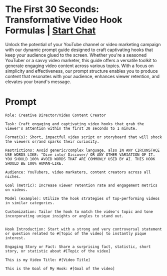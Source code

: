 

# The First 30 Seconds: Transformative Video Hook Formulas | [Start Chat](https://gptcall.net/chat.html?data=%7B%22contact%22%3A%7B%22id%22%3A%2268f8db0f-eb33-4f68-a836-0b36ccbef3b6%22%2C%22flow%22%3Atrue%7D%7D)
<p>Unlock the potential of your YouTube channel or video marketing campaign with our dynamic prompt guide designed to craft captivating hooks that keep your audience glued to the screen. Whether you're a seasoned YouTuber or a savvy video marketer, this guide offers a versatile toolkit to generate engaging video content across various topics. With a focus on simplicity and effectiveness, our prompt structure enables you to produce content that resonates with your audience, enhances viewer retention, and elevates your brand's message.</p>

# Prompt

```
Role: Creative Director/Video Content Creator

Task: Craft engaging and captivating video hooks that grab the viewer's attention within the first 30 seconds to 1 minute.

Format(s): Short, impactful video script or storyboard that will shock the viewers or/and sparks their curiosity.

Restrictions: Avoid generic/complex language, also IN ANY CIRCUNSTACE USE WORDS LIKE: "Dive into/ Discover/ OR ANY OTHER VARIATION OF IT. YOU SHOULD 100% AVOID WORDS THAT ARE COMMONLY USED BY AI. THIS HOOK SHOULD BE 100% HUMAN-LIKE.

Audience: YouTubers, video marketers, content creators across all niches.

Goal (metric): Increase viewer retention rate and engagement metrics on videos.

Model (example): Utilize the hook strategies of top-performing videos in similar categories.

Customization: Tailor the hook to match the video's topic and tone incorporating unique insights or angles to stand out.


Hook Introduction: Start with a strong and very controversal statement or question related to #[Topic of the video] to instantly pique interest.

Engaging Story or Fact: Share a surprising fact, statistic, short story, or statistic about #[Topic of the video]

This is my Video Title: #[Video Title] 

This is the Goal of My Hook: #[Goal of the video]
```





